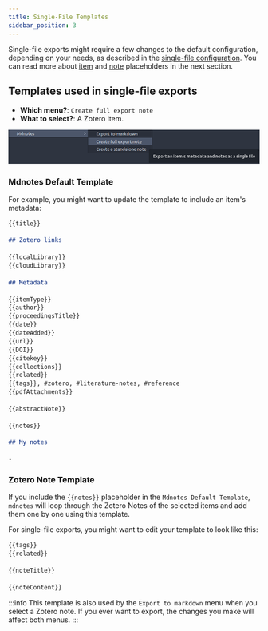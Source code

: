 ```yaml
---
title: Single-File Templates
sidebar_position: 3
---
```


Single-file exports might require a few changes to the default configuration, depending on your needs, as described in the [single-file configuration](../../getting-started/file-organization/single-file.md).
You can read more about [item](../placeholders.md#item-placeholders) and [note](../placeholders.md#note-placeholders) placeholders in the next section.

## Templates used in single-file exports

- **Which menu?**: `Create full export note`
- **What to select?**: A Zotero item.

![Single-file menu](../../images/single-file-menu.png)

### Mdnotes Default Template

For example, you might want to update the template to include an item's metadata:

```markdown
{{title}}

## Zotero links

{{localLibrary}}
{{cloudLibrary}}

## Metadata

{{itemType}}
{{author}}
{{proceedingsTitle}}
{{date}}
{{dateAdded}}
{{url}}
{{DOI}}
{{citekey}}
{{collections}}
{{related}}
{{tags}}, #zotero, #literature-notes, #reference
{{pdfAttachments}}

{{abstractNote}}

{{notes}}

## My notes

-
```

### Zotero Note Template

If you include the `{{notes}}` placeholder in the `Mdnotes Default Template`, `mdnotes` will loop through the Zotero Notes of the selected items and add them one by one using this template.

For single-file exports, you might want to edit your template to look like this:

```markdown
{{tags}}
{{related}}

{{noteTitle}}

{{noteContent}}
```

:::info
This template is also used by the `Export to markdown` menu when you select a Zotero note. If you ever want to export, the changes you make will affect both menus.
:::
